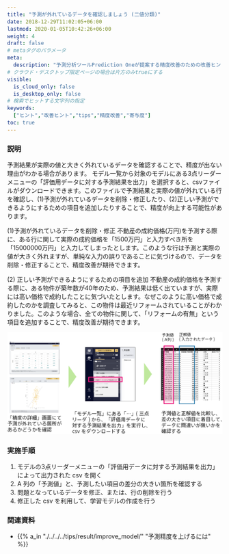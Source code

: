 ```yaml
---
title: "予測が外れているデータを確認しましょう (二値分類)"
date: 2018-12-29T11:02:05+06:00
lastmod: 2020-01-05T10:42:26+06:00
weight: 4
draft: false
# metaタグのパラメータ
meta:
  description: "予測分析ツールPrediction Oneが提案する精度改善のための改善ヒントについて説明するページです。"
# クラウド・デスクトップ限定ページの場合は片方のみtrueにする
visible:
  is_cloud_only: false
  is_desktop_only: false
# 検索でヒットする文字列の指定
keywords:
  ["ヒント","改善ヒント","tips","精度改善","寄与度"]
toc: true
---
```


### 説明

予測結果が実際の値と大きく外れているデータを確認することで、精度が出ない理由がわかる場合があります。
モデル一覧から対象のモデルにある3点リーダーメニューの「評価用データに対する予測結果を出力」を選択すると、csvファイルがダウンロードできます。このファイルで予測結果と実際の値が外れている行を確認し、(1)予測が外れているデータを削除・修正したり、(2)正しい予測ができるようにするための項目を追加したりすることで、精度が向上する可能性があります。

(1)予測が外れているデータを削除・修正
不動産の成約価格(万円)を予測する際に、ある行に関して実際の成約価格を「1500万円」と入力すべき所を「15000000万円」と入力してしまったとします。このような行は予測と実際の値が大きく外れますが、単純な入力の誤りであることに気づけるので、データを削除・修正することで、精度改善が期待できます。

(2) 正しい予測ができるようにするための項目を追加
不動産の成約価格を予測する際に、ある物件が築年数が40年のため、予測結果は低く出ていますが、実際には高い価格で成約したことに気づいたとします。なぜこのように高い価格で成約したのかを調査してみると、この物件は最近リフォームされていることがわかりました。このような場合、全ての物件に関して、「リフォームの有無」という項目を追加することで、精度改善が期待できます。

![](../img/t_slide6.png)

### 実施手順

1. モデルの3点リーダーメニューの「評価用データに対する予測結果を出力」 によって出力された csv を開く
1. A 列の「予測値」と、予測したい項目の差分の大きい箇所を確認する
1. 問題となっているデータを修正、または、行の削除を行う
1. 修正した csv を利用して、学習モデルの作成を行う

### 関連資料

- {{% a_in "./../../../tips/result/improve_model/" "予測精度を上げるには" %}}

